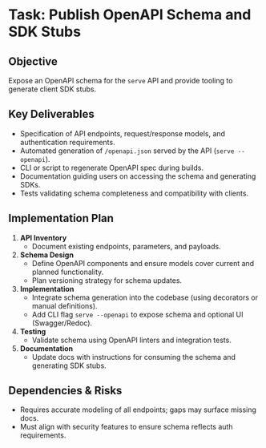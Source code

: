 # Task: Publish OpenAPI Schema and SDK Stubs

## Objective
Expose an OpenAPI schema for the `serve` API and provide tooling to generate client SDK stubs.

## Key Deliverables
- Specification of API endpoints, request/response models, and authentication requirements.
- Automated generation of `/openapi.json` served by the API (`serve --openapi`).
- CLI or script to regenerate OpenAPI spec during builds.
- Documentation guiding users on accessing the schema and generating SDKs.
- Tests validating schema completeness and compatibility with clients.

## Implementation Plan
1. **API Inventory**
   - Document existing endpoints, parameters, and payloads.
2. **Schema Design**
   - Define OpenAPI components and ensure models cover current and planned functionality.
   - Plan versioning strategy for schema updates.
3. **Implementation**
   - Integrate schema generation into the codebase (using decorators or manual definitions).
   - Add CLI flag `serve --openapi` to expose schema and optional UI (Swagger/Redoc).
4. **Testing**
   - Validate schema using OpenAPI linters and integration tests.
5. **Documentation**
   - Update docs with instructions for consuming the schema and generating SDK stubs.

## Dependencies & Risks
- Requires accurate modeling of all endpoints; gaps may surface missing docs.
- Must align with security features to ensure schema reflects auth requirements.
